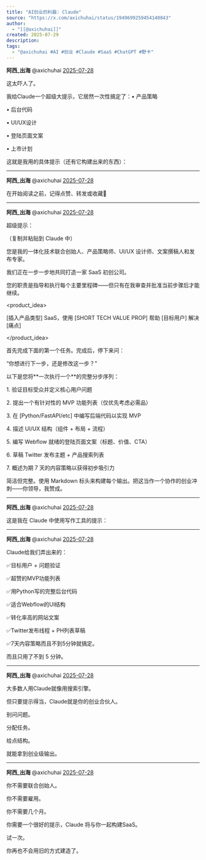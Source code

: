 ```yaml
---
title: "AI创业的利器: Claude"
source: "https://x.com/axichuhai/status/1949699259454140843"
author:
  - "[[@axichuhai]]"
created: 2025-07-29
description:
tags:
  - "@axichuhai #AI #创业 #Claude #SaaS #ChatGPT #野卡"
---
```

**阿西\_出海** @axichuhai [2025-07-28](https://x.com/axichuhai/status/1949699252172562500)

这太吓人了。

我给Claude一个超级大提示，它居然一次性搞定了：• 产品策略

• 后台代码

• UI/UX设计

• 登陆页面文案

• 上市计划

这就是我用的具体提示（还有它构建出来的东西）：

---

**阿西\_出海** @axichuhai [2025-07-28](https://x.com/axichuhai/status/1949699257008529471)

在开始阅读之前，记得点赞、转发或收藏🫶

---

**阿西\_出海** @axichuhai [2025-07-28](https://x.com/axichuhai/status/1949699259454140843)

超级提示：

（复制并粘贴到 Claude 中）

<task>

您是我的一体化技术联合创始人、产品策略师、UI/UX 设计师、文案撰稿人和发布专家。

我们正在一步一步地共同打造一家 SaaS 初创公司。

您的职责是指导和执行每个主要里程碑——但只有在我审查并批准当前步骤后才能继续。

</task>

<product\_idea>

\[插入产品类型\] SaaS，使用 \[SHORT TECH VALUE PROP\] 帮助 \[目标用户\] 解决 \[痛点\]

</product\_idea>

<instructions>

首先完成下面的第一个任务。完成后，停下来问：

“你想进行下一步，还是修改这一步？”

以下是您将\*\*一次执行一个\*\*的完整分步序列：

1\. 验证目标受众并定义核心用户问题

2\. 提出一个有针对性的 MVP 功能列表（仅优先考虑必需品）

3\. 在 \[Python/FastAPI/etc\] 中编写后端代码以实现 MVP

4\. 描述 UI/UX 结构（组件 + 布局 + 流程）

5\. 编写 Webflow 就绪的登陆页面文案（标题、价值、CTA）

6\. 草稿 Twitter 发布主题 + 产品搜索列表

7\. 概述为期 7 天的内容策略以获得初步吸引力

简洁但完整。使用 Markdown 标头来构建每个输出。把这当作一个协作的创业冲刺——你领导，我赞成。

</instructions>

---

**阿西\_出海** @axichuhai [2025-07-28](https://x.com/axichuhai/status/1949699264256307561)

这是我在 Claude 中使用写作工具的提示：

---

**阿西\_出海** @axichuhai [2025-07-28](https://x.com/axichuhai/status/1949699268341572053)

Claude给我们弄出来的：

✅目标用户 + 问题验证

✅超赞的MVP功能列表

✅用Python写的完整后台代码

✅适合Webflow的UI结构

✅转化率高的网站文案

✅Twitter发布线程 + PH列表草稿

✅7天内容策略而且不到5分钟就搞定。

而且只用了不到 5 分钟。

---

**阿西\_出海** @axichuhai [2025-07-28](https://x.com/axichuhai/status/1949699273194430629)

大多数人用Claude就像用搜索引擎。

但只要提示得当，Claude就是你的创业合伙人。

别问问题。

分配任务。

给点结构。

就能拿到创业级输出。

---

**阿西\_出海** @axichuhai [2025-07-28](https://x.com/axichuhai/status/1949699494309711882)

你不需要联合创始人。

你不需要雇用。

你不需要几个月。

你需要一个很好的提示，Claude 将与你一起构建SaaS。

试一次。

你再也不会用旧的方式建造了。